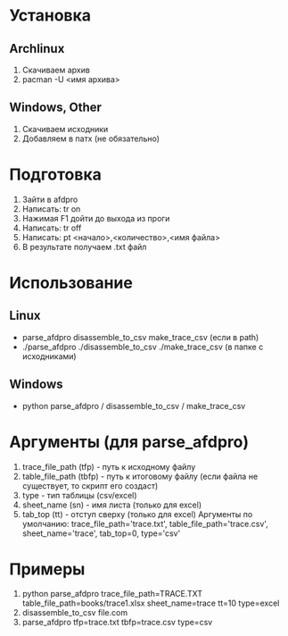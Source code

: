 # Установка
## Archlinux
1. Скачиваем архив
2. pacman -U <имя архива>

## Windows, Other
1. Скачиваем исходники
2. Добавляем в патх (не обязательно)

# Подготовка
1. Зайти в afdpro
2. Написать: tr on
3. Нажимая F1 дойти до выхода из проги
4. Написать: tr off
5. Написать: pt <начало>,<количество>,<имя файла>
6. В результате получаем .txt файл

# Использование
## Linux
 - parse_afdpro  disassemble_to_csv  make_trace_csv (если в path)
 - ./parse_afdpro ./disassemble_to_csv ./make_trace_csv (в папке с исходниками)
 ## Windows
 - python parse_afdpro / disassemble_to_csv / make_trace_csv
# Аргументы (для parse_afdpro)
1. trace_file_path (tfp) - путь к исходному файлу
2. table_file_path (tbfp) - путь к итоговому файлу (если файла не существует, то скрипт его создаст)
3. type - тип таблицы (csv/excel)
4. sheet_name (sn) - имя листа (только для excel)
5. tab_top (tt) - отступ сверху (только для excel)
Аргументы по умолчанию: 
  trace_file_path='trace.txt', 
  table_file_path='trace.csv', 
  sheet_name='trace', 
  tab_top=0, 
  type='csv'
  
# Примеры
1. python parse_afdpro trace_file_path=TRACE.TXT table_file_path=books/trace1.xlsx sheet_name=trace tt=10 type=excel
2. disassemble_to_csv file.com
3. parse_afdpro tfp=trace.txt tbfp=trace.csv type=csv
